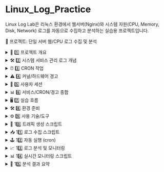 # Linux_Log_Practice
Linux Log Lab은 리눅스 환경에서 웹서버(Nginx)와 시스템 자원(CPU, Memory, Disk, Network) 로그를 자동으로 수집하고 분석하는 실습용 프로젝트입니다.

🌟 프로젝트: 단일 서버 웹/CPU 로그 수집 및 분석
<details> <summary>📌 1️⃣ 프로젝트 개요</summary>
목적

단일 Nginx 서버 + 사용자 1명 환경에서 웹 트래픽과 CPU 상태를 주기적으로 수집

수집 데이터를 awk로 분석하고, 주기적으로 자동 보고서 생성

단시간 내 충분한 로그 확보 → 부하 툴 사용 가능

분석 목표

웹로그

요청 수

시간대별 트래픽

CPU 로그

CPU 사용률

Load Average

평균 CPU 사용률

서버 리소스 모니터링

CPU, Memory, Disk, Network 사용량을 5분마다 CSV로 기록

추후 Grafana/Excel 시각화 연계 가능

</details> <details> <summary>🛠 2️⃣ 시스템 서비스 관리 로그 개념</summary>
2-1. 시간 및 날짜 서비스

systemd-timedated.service

시스템 시간과 날짜 관리

정상 시작, 재로드, 완료

예시 로그:

2025-09-05T11:48:38.492393+09:00 시작

2025-09-05T11:48:38.988000+09:00 reload 완료 (489ms)

2025-09-05T11:48:39.072090+09:00 완전히 시작

2-2. snapd 관련 서비스

Snap 패키지 관리 + 보안(AppArmor) 서비스 반복 시작/중지

주요 서비스

snapd.seeded.service: snap 초기화 완료 대기

snapd.apparmor.service: AppArmor 프로필 로드 ("No profiles to load" 정상)

snapd.mounts.target: snap 패키지 마운트 관리

건너뛴 서비스

snapd.autoimport.service: 새로운 스냅 없음

snapd.core-fixup.service: 수정 필요 없음

snapd.recovery-chooser-trigger.service: 복구 모드 아님

snapd.snap-repair.timer: 수리 필요 없음

2-3. 기타 서비스

반복 시작/종료 서비스: t-news.service, apt-news.service, esm-cache.service, sysstat-collect.service, packagekit.service, fwupd.service, fwupd-refresh.service

sysstat-collect.service → 10분 간격 시스템 활동 통계 수집

fwupd 관련 경고: /dev/sr0: No medium found → 심각 오류 아님

</details> <details> <summary>⏰ 3️⃣ CRON 작업</summary>

반복 실행되는 CRON:

/home/ubuntu/scripts/moda_collect_logs.sh

/home/ubuntu/scripts/system_cron_summary.sh >> /home/ubuntu/logs/cron_log.txt 2>&1

command -v debian-sa1 > /dev/null && debian-sa1 1 1 → 시스템 활동 수집

CRON 경고:

No MTA installed, discarding output → 메일 전송 없음, 영향 없음

</details> <details> <summary>⚠️ 4️⃣ 커널/하드웨어 경고</summary>

workqueue: drm_fb_helper_damage_work hogged CPU for >10000us

그래픽 드라이버/프레임버퍼 관련 CPU 점유

GUI 사용하지 않거나 부하 낮으면 무시 가능

반복 시 CPU 점유율 증가 가능 → 모니터링 필요

</details> <details> <summary>👤 5️⃣ 사용자 세션</summary>

session-XX.scope - Session XX of User ubuntu

새로운 터미널/SSH 세션 생성 기록

정상 이벤트

</details> <details> <summary>📊 6️⃣ 서비스/CRON/경고 종합</summary>
구분	내용	영향/조치
✅ 정상 서비스	systemd-timedated, snapd, t-news/apt-news/sysstat/fwupd 등 반복 수행	없음, 정상적 시스템 관리
✅ CRON	moda_collect_logs.sh, system_cron_summary.sh, debian-sa1	출력 메일 없음 → 영향 없음
⚠️ 주의 메시지	drm_fb_helper_damage_work CPU 점유	GUI/그래픽 사용하지 않으면 무시 가능, 반복 시 모니터링
⚠️ 주의 메시지	fwupd /dev/sr0: No medium found	CD/DVD 없음, 무시 가능
⚠️ 주의 메시지	No MTA installed	CRON 메일 전송 실패, 무시 가능
</details> <details> <summary>🖥 7️⃣ 실습 흐름</summary>
[트래픽 발생] → Nginx access.log 기록
           ↓
[cron 5분 단위] → collect_logs.sh 실행
           ↓
웹로그 → web_report_YYYYMMDD_HHMM.txt
CPU 로그 → cpu_report_YYYYMMDD_HHMM.txt
           ↓
awk 분석 → 요청 수, URL Top5, 상태코드, CPU 사용률 등
           ↓
보고서 / CSV / 시각화 / 알림
           ↓
오래된 로그 삭제 → 자동 관리

</details> <details> <summary>🛠 8️⃣ 환경 준비</summary>
sudo apt update
sudo apt install nginx sysstat ifstat apache2-utils -y
sudo systemctl enable nginx --now

mkdir -p ~/logs/csv ~/logs/old ~/scripts


~/logs/ → 로그 저장

~/logs/csv/ → CSV 저장

~/scripts/ → 스크립트 저장

</details> <details> <summary>⚙️ 9️⃣ 사용 기술/도구</summary>
구분	도구	역할
🌐 웹 서버	Nginx	웹 트래픽 로그 자동 기록
🚦 트래픽 발생	ApacheBench(ab)	단시간 트래픽 생성
🕒 자동화	cron	5분 단위 실행
📝 로그 분석	awk	웹로그/CPU 로그 통계
🖥 CPU 모니터링	top, mpstat, uptime	CPU 상태 수집
💾 로그 관리	Linux 파일 시스템	파일 누적, timestamp 포함
📊 시각화	CSV	후속 분석
</details> <details> <summary>🚀 10️⃣ 트래픽 생성 스크립트</summary>

~/scripts/random_traffic.sh:

#!/bin/bash
URL="http://127.0.0.1/"
while true; do
    TOTAL_REQUESTS=$(shuf -i 50-200 -n 1)
    CONCURRENCY=$(shuf -i 1-10 -n 1)
    ab -n $TOTAL_REQUESTS -c $CONCURRENCY $URL > /dev/null 2>&1
    SLEEP_TIME=$(shuf -i 1-5 -n 1)
    sleep $SLEEP_TIME
done

</details> <details> <summary>📥 11️⃣ 로그 수집 스크립트</summary>

~/scripts/collect_logs.sh:

#!/bin/bash
LOG_DIR="$HOME/logs"
mkdir -p $LOG_DIR
TS=$(date +%Y%m%d_%H%M)

WEB_LOG_FILE="$LOG_DIR/web_report_$TS.txt"
NGINX_LOG="/var/log/nginx/access.log"
awk '{count++} END {print count}' $NGINX_LOG > $WEB_LOG_FILE

CPU_LOG_FILE="$LOG_DIR/cpu_report_$TS.txt"
top -bn1 | grep "Cpu(s)" > $CPU_LOG_FILE
mpstat 1 1 >> $CPU_LOG_FILE
uptime >> $CPU_LOG_FILE

</details> <details> <summary>🕹 12️⃣ 자동 실행 (cron)</summary>
crontab -e


추가:

*/1 * * * * /home/log_test/scripts/collect_logs.sh


1분마다 웹로그 + CPU + 서버 리소스 기록

</details> <details> <summary>📈 13️⃣ 로그 분석 및 모니터링</summary>

웹로그: ~/logs/web_report_YYYYMMDD_HHMM.txt

CPU 로그: ~/logs/cpu_report_YYYYMMDD_HHMM.txt

주요 분석 항목

총 요청 수

HTTP 상태 코드별 요청 수

접속 IP Top 10

사용자 에이전트 Top 5

요청 페이지 Top

시간대별 요청 수 (시/분 단위)

CPU 사용률(top, mpstat) & Load Average

</details> <details> <summary>📊 14️⃣ 실시간 모니터링 스크립트</summary>

~/scripts/monitor.sh:

#!/bin/bash
SUMMARY_DIR=~/logs/summary
while true; do
    clear
    cat $(ls -t $SUMMARY_DIR/web_accumulated_*.txt | head -1)
    cat $(ls -t $SUMMARY_DIR/web_latest_*.txt | head -1)
    cat $(ls -t $SUMMARY_DIR/cpu_summary_*.txt | head -1)
    sleep 5
done

</details> <details> <summary>📝 15️⃣ 분석 결과 요약</summary>

요청 대부분: / + /test.html

/index.html 거의 없음

트래픽 로컬 테스트용, CPU/Load 안정적

CPU 사용률:

us: 04.5%, sy: 04.8%, idle: 92~98%

Load Average 안정적

서버 정상 작동, 성능 경고 필요 없음

</details>
